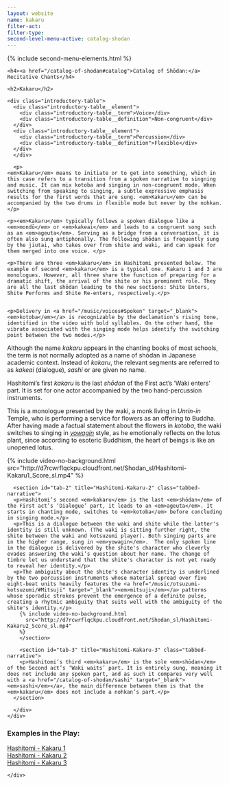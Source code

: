 ```yaml
---
layout: website
name: kakaru
filter-act:
filter-type:
second-level-menu-active: catalog-shodan
---
```


{% include second-menu-elements.html %}

<main class="page-content">
  <div class="text-container">

    <h4><a href="/catalog-of-shodan#catalog">Catalog of Shōdan:</a> Recitative Chants</h4>

    <h2>Kakaru</h2>

    <div class="introductory-table">
      <div class="introductory-table__element">
        <div class="introductory-table__term">Voice</div>
        <div class="introductory-table__definition">Non-congruent</div>
      </div>
      <div class="introductory-table__element">
        <div class="introductory-table__term">Percussion</div>
        <div class="introductory-table__definition">Flexible</div>
      </div>
      </div>

      <p>
    <em>Kakaru</em> means to initiate or to get into something, which in this case refers to a transition from a spoken narrative to singning and music. It can mix kotoba and singing in non-congruent mode. When switching from speaking to singing, a subtle expressive emphasis results for the first words that are sung. <em>Kakaru</em> can be accompanied by the two drums in flexible mode but never by the nohkan.</p>

    <p><em>Kakaru</em> typically follows a spoken dialogue like a <em>mondō</em> or <em>kakeai</em> and leads to a congruent song such as an <em>ageuta</em>. Serving as a bridge from a conversation, it is often also sung antiphonally. The following shōdan is frequently sung by the jiutai, who takes over from shite and waki, and can speak for them merged into one voice. </p>

    <p>There are three <em>kakaru</em> in Hashitomi presented below. The example of second <em>kakaru</em> is a typical one. Kakaru 1 and 3 are monologues. However, all three share the function of preparing for a dramatic shift, the arrival of the shite or his prominent role. They are all the last shōdan leading to the new sections: Shite Enters, Shite Performs and Shite Re-enters, respectively.</p>


    <p>Delivery in <a href="/music/voices#Spoken" target="_blank"><em>kotoba</em></a> is recognizable by the declamation's rising tone, identified in the video with bold syllables. On the other hand, the vibrato associated with the singing mode helps identify the switching point between the two modes.</p>
<p>Although the name <em>kakaru</em> appears in the chanting books of most schools, the term is not normally adopted as a name of shōdan in Japanese academic context. Instead of <em>kakaru</em>, the relevant segments are referred to as <em>kakeai</em> (dialogue), <em>sashi</em> or are given no name.</p>

  <div class="tabs-container">
    <div class="tabs-container__links">
      <div class="wrapper">
        <div id="tabs"></div>
      </div>
    </div>
    <div class="tabs-container__content">
      <div class="wrapper">
      <section id="tab-1" title="Hashitomi-Kakaru-1" class="tabbed-narrative">
      <p>Hashitomi’s first <em>kakaru</em> is the last <em>shōdan</em> of the First act’s ‘Waki enters’ part. It is set for one actor accompanied by the two hand-percussion instruments.</p>
      <p>This is a monologue presented by the waki, a monk living in <em>Unrin-in</em> Temple, who is performing a service for flowers as an offering to Buddha. After having made a factual statement about the flowers in <em>kotoba</em>, the waki switches to singing in <a href="/music/voices#Yowagin" target="_blank"><em>yowagin</em></a> style, as he emotionally reflects on the lotus plant, since according to esoteric Buddhism, the heart of beings is like an unopened lotus.</p>
      {% include video-no-background.html
        src="http://d7rcwrflqckpu.cloudfront.net/Shodan_sl/Hashitomi-Kakaru1_Score_sl.mp4"
      %}
      </section>

      <section id="tab-2" title="Hashitomi-Kakaru-2" class="tabbed-narrative">
      <p>Hashitomi’s second <em>kakaru</em> is the last <em>shōdan</em> of the First act’s ‘Dialogue’ part, it leads to an <em>ageuta</em>. It starts in chanting mode, switches to <em>kotoba</em> before concluding in singing mode.</p>
      <p>This is a dialogue between the waki and shite while the latter's identity is still unknown. (The waki is sitting further right, the shite between the waki and kotsuzumi player). Both singing parts are in the higher range, sung in <em>yowagin</em>.  The only spoken line in the dialogue is delivered by the shite's character who cleverly evades answering the waki’s question about her name. The change of timbre let us understand that the shite's character is not yet ready to reveal her identity.</p>
      <p>The ambiguity about the shite's character identity is underlined by the two percussion instruments whose material spread over five eight-beat units heavily features the <a href="/music/otsuzumi-kotsuzumi/#Mitsuji" target="_blank"><em>mitsuji</em></a> patterns whose sporadic strokes prevent the emergence of a definite pulse, creating a rhytmic ambiguity that suits well with the ambiguity of the shite's identity.</p>
        {% include video-no-background.html
          src="http://d7rcwrflqckpu.cloudfront.net/Shodan_sl/Hashitomi-Kakaru2_Score_sl.mp4"
        %}
        </section>

        <section id="tab-3" title="Hashitomi-Kakaru-3" class="tabbed-narrative">
        <p>Hashitomi’s third <em>kakaru</em> is the sole <em>shōdan</em> of the Second act’s ‘Waki waits’ part. It is entirely sung, meaning it does not include any spoken part, and as such it compares very well with a <a href="/catalog-of-shodan/sashi" target="_blank"><em>sashi</em></a>, the main difference between them is that the <em>kakaru</em> does not include a nohkan’s part.</p>
      </section>

      </div>
    </div>
  </div>
  <h3>Examples in the Play:</h3>
  <p>
  <a href="/hashitomi/kakaru-1/" target="_blank">Hashitomi - Kakaru 1</a><br>
  <a href="/hashitomi/kakaru-2/" target="_blank">Hashitomi - Kakaru 2</a><br>
  <a href="/hashitomi/kakaru-3/" target="_blank">Hashitomi - Kakaru 3</a>
  </p>

    </div>
</main>
